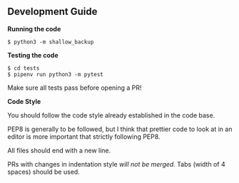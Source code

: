 ## Development Guide

**Running the code** 

`$ python3 -m shallow_backup`

**Testing the code**

```shell
$ cd tests
$ pipenv run python3 -m pytest
```

Make sure all tests pass before opening a PR!

**Code Style**

You should follow the code style already established in the code base.

PEP8 is generally to be followed, but I think that prettier code to look at in an editor is more important that strictly following PEP8. 

All files should end with a new line.

PRs with changes in indentation style _will not be merged._ Tabs (width of 4 spaces) should be used.
